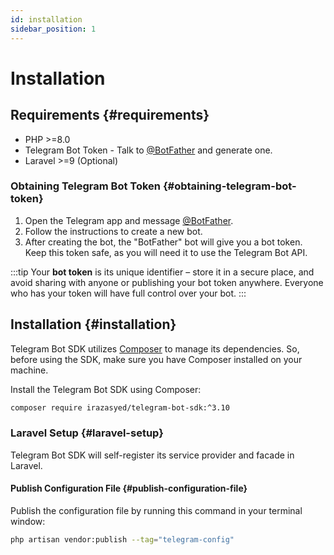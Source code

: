 ```yaml
---
id: installation
sidebar_position: 1
---
```


# Installation

## Requirements {#requirements}

- PHP >=8.0
- Telegram Bot Token - Talk to [@BotFather](https://core.telegram.org/bots#how-do-i-create-a-bot) and generate one.
- Laravel >=9 (Optional)

### Obtaining Telegram Bot Token {#obtaining-telegram-bot-token}

1. Open the Telegram app and message [@BotFather](https://t.me/botfather).
2. Follow the instructions to create a new bot.
3. After creating the bot, the "BotFather" bot will give you a bot token. Keep this token safe, as you will need it to use the Telegram Bot API.

:::tip
Your **bot token** is its unique identifier – store it in a secure place, and avoid sharing with anyone or publishing your bot token anywhere. Everyone who has your token will have full control over your bot.
:::

## Installation {#installation}

Telegram Bot SDK utilizes [Composer](https://getcomposer.org/) to manage its dependencies. So, before using the SDK, make sure you have Composer installed on your machine.

Install the Telegram Bot SDK using Composer:

```bash
composer require irazasyed/telegram-bot-sdk:^3.10
```

### Laravel Setup {#laravel-setup}

Telegram Bot SDK will self-register its service provider and facade in Laravel.

#### Publish Configuration File {#publish-configuration-file}

Publish the configuration file by running this command in your terminal window:

```bash
php artisan vendor:publish --tag="telegram-config"
```

